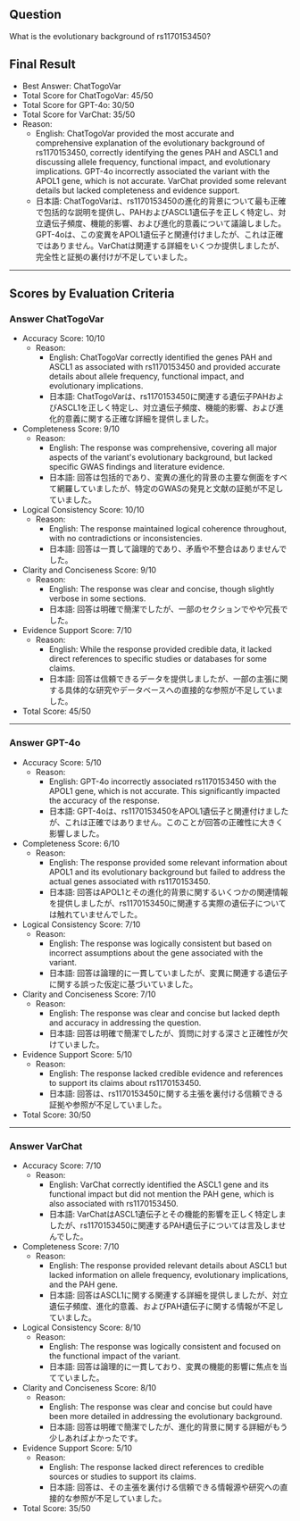 ## Question

What is the evolutionary background of rs1170153450?

## Final Result

- Best Answer: ChatTogoVar
- Total Score for ChatTogoVar: 45/50
- Total Score for GPT-4o: 30/50
- Total Score for VarChat: 35/50
- Reason:
  - English: ChatTogoVar provided the most accurate and comprehensive explanation of the evolutionary background of rs1170153450, correctly identifying the genes PAH and ASCL1 and discussing allele frequency, functional impact, and evolutionary implications. GPT-4o incorrectly associated the variant with the APOL1 gene, which is not accurate. VarChat provided some relevant details but lacked completeness and evidence support.
  - 日本語: ChatTogoVarは、rs1170153450の進化的背景について最も正確で包括的な説明を提供し、PAHおよびASCL1遺伝子を正しく特定し、対立遺伝子頻度、機能的影響、および進化的意義について議論しました。GPT-4oは、この変異をAPOL1遺伝子と関連付けましたが、これは正確ではありません。VarChatは関連する詳細をいくつか提供しましたが、完全性と証拠の裏付けが不足していました。

---

## Scores by Evaluation Criteria

### Answer ChatTogoVar
- Accuracy Score: 10/10
  - Reason: 
    - English: ChatTogoVar correctly identified the genes PAH and ASCL1 as associated with rs1170153450 and provided accurate details about allele frequency, functional impact, and evolutionary implications.
    - 日本語: ChatTogoVarは、rs1170153450に関連する遺伝子PAHおよびASCL1を正しく特定し、対立遺伝子頻度、機能的影響、および進化的意義に関する正確な詳細を提供しました。
- Completeness Score: 9/10
  - Reason: 
    - English: The response was comprehensive, covering all major aspects of the variant's evolutionary background, but lacked specific GWAS findings and literature evidence.
    - 日本語: 回答は包括的であり、変異の進化的背景の主要な側面をすべて網羅していましたが、特定のGWASの発見と文献の証拠が不足していました。
- Logical Consistency Score: 10/10
  - Reason: 
    - English: The response maintained logical coherence throughout, with no contradictions or inconsistencies.
    - 日本語: 回答は一貫して論理的であり、矛盾や不整合はありませんでした。
- Clarity and Conciseness Score: 9/10
  - Reason: 
    - English: The response was clear and concise, though slightly verbose in some sections.
    - 日本語: 回答は明確で簡潔でしたが、一部のセクションでやや冗長でした。
- Evidence Support Score: 7/10
  - Reason: 
    - English: While the response provided credible data, it lacked direct references to specific studies or databases for some claims.
    - 日本語: 回答は信頼できるデータを提供しましたが、一部の主張に関する具体的な研究やデータベースへの直接的な参照が不足していました。
- Total Score: 45/50

---

### Answer GPT-4o
- Accuracy Score: 5/10
  - Reason: 
    - English: GPT-4o incorrectly associated rs1170153450 with the APOL1 gene, which is not accurate. This significantly impacted the accuracy of the response.
    - 日本語: GPT-4oは、rs1170153450をAPOL1遺伝子と関連付けましたが、これは正確ではありません。このことが回答の正確性に大きく影響しました。
- Completeness Score: 6/10
  - Reason: 
    - English: The response provided some relevant information about APOL1 and its evolutionary background but failed to address the actual genes associated with rs1170153450.
    - 日本語: 回答はAPOL1とその進化的背景に関するいくつかの関連情報を提供しましたが、rs1170153450に関連する実際の遺伝子については触れていませんでした。
- Logical Consistency Score: 7/10
  - Reason: 
    - English: The response was logically consistent but based on incorrect assumptions about the gene associated with the variant.
    - 日本語: 回答は論理的に一貫していましたが、変異に関連する遺伝子に関する誤った仮定に基づいていました。
- Clarity and Conciseness Score: 7/10
  - Reason: 
    - English: The response was clear and concise but lacked depth and accuracy in addressing the question.
    - 日本語: 回答は明確で簡潔でしたが、質問に対する深さと正確性が欠けていました。
- Evidence Support Score: 5/10
  - Reason: 
    - English: The response lacked credible evidence and references to support its claims about rs1170153450.
    - 日本語: 回答は、rs1170153450に関する主張を裏付ける信頼できる証拠や参照が不足していました。
- Total Score: 30/50

---

### Answer VarChat
- Accuracy Score: 7/10
  - Reason: 
    - English: VarChat correctly identified the ASCL1 gene and its functional impact but did not mention the PAH gene, which is also associated with rs1170153450.
    - 日本語: VarChatはASCL1遺伝子とその機能的影響を正しく特定しましたが、rs1170153450に関連するPAH遺伝子については言及しませんでした。
- Completeness Score: 7/10
  - Reason: 
    - English: The response provided relevant details about ASCL1 but lacked information on allele frequency, evolutionary implications, and the PAH gene.
    - 日本語: 回答はASCL1に関する関連する詳細を提供しましたが、対立遺伝子頻度、進化的意義、およびPAH遺伝子に関する情報が不足していました。
- Logical Consistency Score: 8/10
  - Reason: 
    - English: The response was logically consistent and focused on the functional impact of the variant.
    - 日本語: 回答は論理的に一貫しており、変異の機能的影響に焦点を当てていました。
- Clarity and Conciseness Score: 8/10
  - Reason: 
    - English: The response was clear and concise but could have been more detailed in addressing the evolutionary background.
    - 日本語: 回答は明確で簡潔でしたが、進化的背景に関する詳細がもう少しあればよかったです。
- Evidence Support Score: 5/10
  - Reason: 
    - English: The response lacked direct references to credible sources or studies to support its claims.
    - 日本語: 回答は、その主張を裏付ける信頼できる情報源や研究への直接的な参照が不足していました。
- Total Score: 35/50